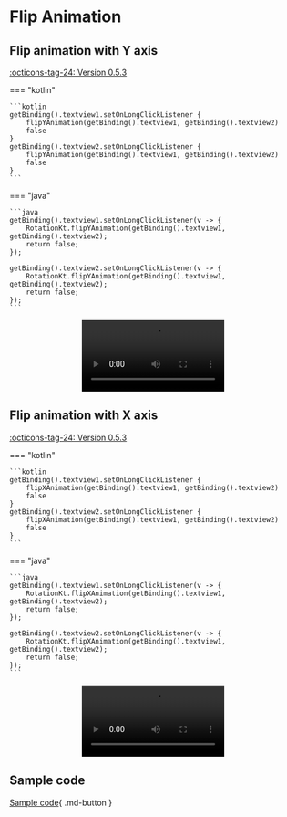 # Flip Animation

## Flip animation with Y axis

[:octicons-tag-24: Version 0.5.3](https://sakurajimamaii.github.io/AVE-DOC/version/tools/#053)

=== "kotlin"

    ```kotlin
    getBinding().textview1.setOnLongClickListener {
        flipYAnimation(getBinding().textview1, getBinding().textview2)
        false
    }
    getBinding().textview2.setOnLongClickListener {
        flipYAnimation(getBinding().textview1, getBinding().textview2)
        false
    }
    ```

=== "java"

    ```java
    getBinding().textview1.setOnLongClickListener(v -> {
        RotationKt.flipYAnimation(getBinding().textview1, getBinding().textview2);
        return false;
    });

    getBinding().textview2.setOnLongClickListener(v -> {
        RotationKt.flipYAnimation(getBinding().textview1, getBinding().textview2);
        return false;
    });
    ```

<center>
    <video width="250" controls="controls" autoplay="autoplay">
        <source src="../img/flip_y_animation.mp4" type="video/mp4">
    </video>
</center>

## Flip animation with X axis

[:octicons-tag-24: Version 0.5.3](https://sakurajimamaii.github.io/AVE-DOC/version/tools/#053)

=== "kotlin"

    ```kotlin
    getBinding().textview1.setOnLongClickListener {
        flipXAnimation(getBinding().textview1, getBinding().textview2)
        false
    }
    getBinding().textview2.setOnLongClickListener {
        flipXAnimation(getBinding().textview1, getBinding().textview2)
        false
    }
    ```

=== "java"

    ```java
    getBinding().textview1.setOnLongClickListener(v -> {
        RotationKt.flipXAnimation(getBinding().textview1, getBinding().textview2);
        return false;
    });

    getBinding().textview2.setOnLongClickListener(v -> {
        RotationKt.flipXAnimation(getBinding().textview1, getBinding().textview2);
        return false;
    });
    ```

<center>
    <video width="250" controls="controls" autoplay="autoplay">
        <source src="../img/flip_x_animation.mp4" type="video/mp4">
    </video>
</center>

## Sample code

[Sample code](https://github.com/SakurajimaMaii/Android-Vast-Extension/blob/develop/app/src/main/kotlin/com/ave/vastgui/app/activity/anim/FlipAnimActivity.kt){ .md-button }
